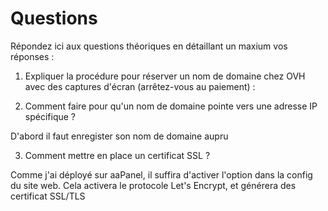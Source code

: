 # Questions

Répondez ici aux questions théoriques en détaillant un maxium vos réponses :

1) Expliquer la procédure pour réserver un nom de domaine chez OVH avec des captures d'écran (arrêtez-vous au paiement) :

2. Comment faire pour qu'un nom de domaine pointe vers une adresse IP spécifique ?

D'abord il faut enregister son nom de domaine aupru


3. Comment mettre en place un certificat SSL ?

Comme j'ai déployé sur aaPanel, il suffira d'activer l'option dans la config du site web.
Cela activera le protocole Let's Encrypt, et générera des certificat SSL/TLS
